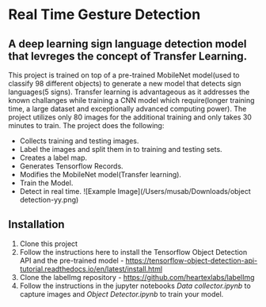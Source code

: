 # Real Time Gesture Detection
## A deep learning sign language detection model that levreges the concept of Transfer Learning.
This project is trained on top of a pre-trained MobileNet model(used to classify 98 different objects) to generate a new model that detects sign languages(5 signs). Transfer learning is advantageous as it
addresses the known challanges while training a CNN model which require(longer training time, a large dataset and exceptionally advanced computing power). The project utilizes only 80 images for the additional training and only takes 30 minutes to train.
The project does the following:
* Collects training and testing images.
* Label the images and split them in to training and testing sets.
* Creates a label map.
* Generates Tensorflow Records.
* Modifies the MobileNet model(Transfer learning).
* Train the Model.
* Detect in real time.
![Example Image](/Users/musab/Downloads/object detection-yy.png)

## Installation
1. Clone this project
2. Follow the instructions here to install the Tensorflow Object Detection API and the pre-trained model - https://tensorflow-object-detection-api-tutorial.readthedocs.io/en/latest/install.html
3. Clone the labelImg repository - https://github.com/heartexlabs/labelImg
4. Follow the instructions in the jupyter notebooks *Data collector.ipynb* to capture images and *Object Detector.ipynb* to train your model. 
 

